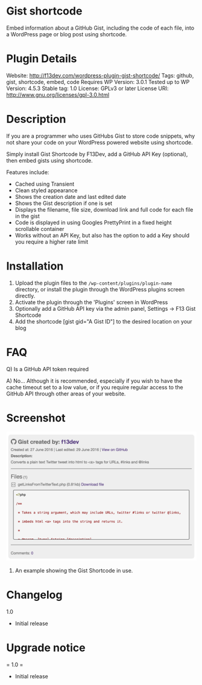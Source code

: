 # Gist shortcode
Embed information about a GitHub Gist, including the code of each file, into a WordPress page or blog post using shortcode.

# Plugin Details
Website: http://f13dev.com/wordpress-plugin-gist-shortcode/
Tags: github, gist, shortcode, embed, code
Requires WP Version: 3.0.1
Tested up to WP Version: 4.5.3
Stable tag: 1.0
License: GPLv3 or later
License URI: http://www.gnu.org/licenses/gpl-3.0.html

# Description
If you are a programmer who uses GitHubs Gist to store code snippets, why not share your code on your WordPress powered website using shortcode.

Simply install Gist Shortcode by F13Dev, add a GitHub API Key (optional), then embed gists using shortcode.

Features include:

* Cached using Transient
* Clean styled appearance
* Shows the creation date and last edited date
* Shows the Gist description if one is set
* Displays the filename, file size, download link and full code for each file in the gist
* Code is displayed in using Googles PrettyPrint in a fixed height scrollable container
* Works without an API Key, but also has the option to add a Key should you require a higher rate limit

# Installation
1. Upload the plugin files to the `/wp-content/plugins/plugin-name` directory, or install the plugin through the WordPress plugins screen directly.
2. Activate the plugin through the 'Plugins' screen in WordPress
3. Optionally add a GitHub API key via the admin panel, Settings -> F13 Gist Shortcode
4. Add the shortcode [gist gid="A Gist ID"] to the desired location on your blog

# FAQ
Q) Is a GitHub API token required

A) No... Although it is recommended, especially if you wish to have the cache timeout set to a low value, or if you require regular access to the GitHub API through other areas of your website.

# Screenshot
![An example showing the Gist Shortcode  in use.](/screenshot-1.png?raw=true "Gist Shortcode")

1. An example showing the Gist Shortcode in use.

# Changelog
1.0
* Initial release

# Upgrade notice
= 1.0 =
* Initial release
